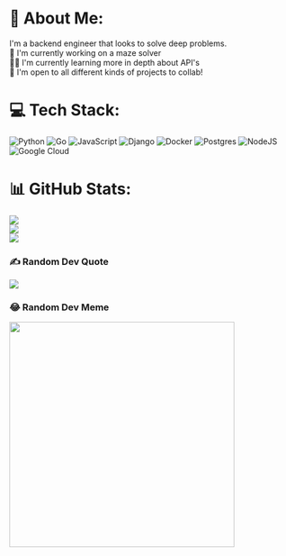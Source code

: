 # 💫 About Me:
I'm a backend engineer that looks to solve deep problems.<br>🚀 I'm currently working on a maze solver<br>🙇‍♂️ I'm currently learning more in depth about API's<br>🤝 I'm open to all different kinds of projects to collab!


# 💻 Tech Stack:
![Python](https://img.shields.io/badge/python-3670A0?style=plastic&logo=python&logoColor=ffdd54) ![Go](https://img.shields.io/badge/go-%2300ADD8.svg?style=plastic&logo=go&logoColor=white) ![JavaScript](https://img.shields.io/badge/javascript-%23323330.svg?style=plastic&logo=javascript&logoColor=%23F7DF1E) ![Django](https://img.shields.io/badge/django-%23092E20.svg?style=plastic&logo=django&logoColor=white) ![Docker](https://img.shields.io/badge/docker-%230db7ed.svg?style=plastic&logo=docker&logoColor=white) ![Postgres](https://img.shields.io/badge/postgres-%23316192.svg?style=plastic&logo=postgresql&logoColor=white) ![NodeJS](https://img.shields.io/badge/node.js-6DA55F?style=plastic&logo=node.js&logoColor=white) ![Google Cloud](https://img.shields.io/badge/Google%20Cloud-%234285F4.svg?style=plastic&logo=google-cloud&logoColor=white)
# 📊 GitHub Stats:
![](https://github-readme-stats.vercel.app/api?username=nmowens95&theme=dark&hide_border=false&include_all_commits=false&count_private=false)<br/>
![](https://github-readme-streak-stats.herokuapp.com/?user=nmowens95&theme=dark&hide_border=false)<br/>
![](https://github-readme-stats.vercel.app/api/top-langs/?username=nmowens95&theme=dark&hide_border=false&include_all_commits=false&count_private=false&layout=compact)

### ✍️ Random Dev Quote
![](https://quotes-github-readme.vercel.app/api?type=horizontal&theme=radical)

### 😂 Random Dev Meme
<img src='https://randommeme-five.vercel.app/' style="height: 400px;"/>

<!-- Proudly created with GPRM ( https://gprm.itsvg.in ) -->
